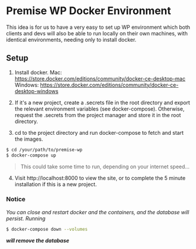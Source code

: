 # Premise WP Docker Environment

This idea is for us to have a very easy to set up WP environment which both clients and devs
will also be able to run locally on their own machines, with identical environments,
needing only to install docker.

## Setup

1.  Install docker.
    Mac: https://store.docker.com/editions/community/docker-ce-desktop-mac
    Windows: https://store.docker.com/editions/community/docker-ce-desktop-windows

2.  If it's a new project, create a .secrets file in the root directory and export
    the relevant environment variables (see docker-compose).
    Otherwise, request the .secrets from the project manager and store it in the root directory.

3.  cd to the project directory and run docker-compose to fetch and start the images.

```sh
$ cd /your/path/to/premise-wp
$ docker-compose up
```

> This could take some time to run, depending on your internet speed...

4.  Visit http://localhost:8000 to view the site, or to complete the 5 minute installation
    if this is a new project.

### Notice

_You can close and restart docker and the containers, and the database will persist.
Running_

```sh
$ docker-compose down --volumes
```

_**will remove the database**_
